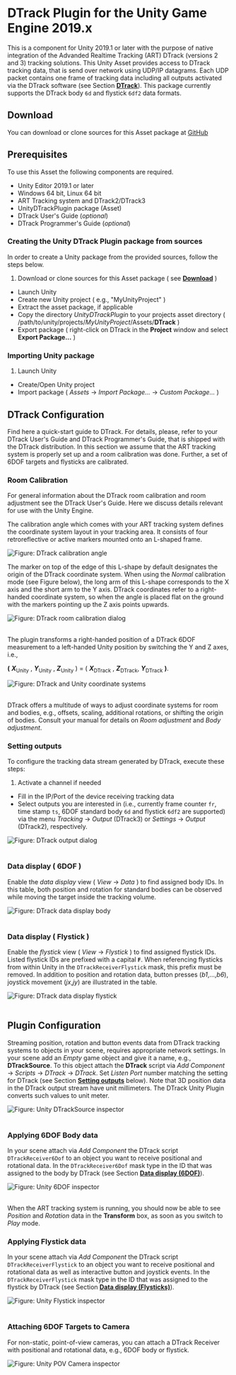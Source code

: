 # DTrack Plugin for the Unity Game Engine 2019.x

This is a component for Unity 2019.1 or later with the purpose of
native integration of the Advanded Realtime Tracking (ART) DTrack
(versions 2 and 3) tracking solutions. This Unity Asset provides
access to DTrack tracking data, that is send over network using
UDP/IP datagrams. Each UDP packet contains one frame of tracking
data including all outputs activated via the DTrack software (see
Section [**DTrack**](#DTrackShortGuide)). This package currently
supports the DTrack body `6d` and flystick `6df2` data formats.

## Download <a name="download"></a>

You can download or clone sources for this Asset package at
[GitHub](http://github.com/ar-tracking/UnityDTrackPlugin)

## Prerequisites

To use this Asset the following components are required.

- Unity Editor 2019.1 or later
- Windows 64 bit, Linux 64 bit
- ART Tracking system and DTrack2/DTrack3
- UnityDTrackPlugin package (Asset)
- DTrack User's Guide (_optional_)
- DTrack Programmer's Guide (_optional_)

### Creating the Unity DTrack Plugin package from sources

In order to create a Unity package from the provided sources, follow
the steps below.

1. Download or clone sources for this Asset package ( see [**Download**](#download) )
- Launch Unity
- Create new Unity project ( e.g., "MyUnityProject" )
- Extract the asset package, if applicable
- Copy the directory *UnityDTrackPlugin* to your projects asset directory ( /path/to/unity/projects/*MyUnityProject*/Assets/**DTrack** )
- Export package ( right-click on DTrack in the **Project** window and
  select **Export Package...** )

### Importing Unity package

1. Launch Unity
- Create/Open Unity project
- Import package ( *Assets* &rarr; *Import Package...* &rarr; *Custom Package...* )

## DTrack Configuration

Find here a quick-start guide to DTrack. For details, please, refer
to your DTrack User's Guide and DTrack Programmer's Guide, that is
shipped with the DTrack distribution. In this section we assume that
the ART tracking system is properly set up and a room calibration
was done. Further, a set of 6DOF targets and flysticks are
calibrated.


### Room Calibration

For general information about the DTrack room calibration and room
adjustment see the DTrack User's Guide. Here we discuss details
relevant for use with the Unity Engine.

The calibration angle which comes with your ART tracking system
defines the coordinate system layout in your tracking area. It
consists of four retroreflective or active markers mounted onto an
L-shaped frame.

![Figure: DTrack calibration angle](Doc/images/calibration-angle.png)

The marker on top of the edge of this L-shape by default designates
the origin of the DTrack coordinate system. When using the _Normal_
calibration mode (see Figure below), the long arm of this L-shape
corresponds to the X axis and the short arm to the Y axis. DTrack
coordinates refer to a right-handed coordinate system, so when the
angle is placed flat on the ground with the markers pointing up the
Z axis points upwards.

![Figure: DTrack room calibration dialog](Doc/images/dtrack-room-calibration.png)
<br><br>

The plugin transforms a right-handed position of a DTrack 6DOF
measurement to a left-handed Unity position by switching the Y
and Z axes, i.e.,<br>

**(** ***X***<sub>Unity</sub> , ***Y***<sub>Unity</sub> ,
***Z***<sub>Unity</sub> ) = ( ***X***<sub>DTrack</sub> ,
***Z***<sub>DTrack</sub>, ***Y***<sub>DTrack</sub> **)**.

![Figure: DTrack and Unity coordinate systems](Doc/images/dtrack-vs-unity.png)
<br><br>


DTrack offers a multitude of ways to adjust coordinate systems for
room and bodies, e.g., offsets, scaling, additional rotations, or
shifting the origin of bodies. Consult your manual for details on
*Room adjustment* and *Body adjustment*.



### Setting outputs <a name="DTrackSettingOutputs"></a>

To configure the tracking data stream generated by DTrack, execute
these steps:

1. Activate a channel if needed
- Fill in the IP/Port of the device receiving tracking data
- Select outputs you are interested in (i.e., currently frame counter `fr`,
time stamp `ts`, 6DOF standard body `6d` and flystick `6df2` are
supported) via the menu *Tracking* &rarr; *Output* (DTrack3) or *Settings*
&rarr; *Output* (DTrack2), respectively.

![Figure: DTrack output dialog](Doc/images/dtrack-output.png)
<br><br>


### Data display ( 6DOF ) <a name="DTrackDataDisplay6DOF"></a>

Enable the *data display* view ( *View* &rarr; *Data* ) to find
assigned body IDs. In this table, both position and rotation for
standard bodies can be observed while moving the target inside the
tracking volume.

![Figure: DTrack data display body](Doc/images/dtrack-data-body.png)
<br><br>


### Data display ( Flystick ) <a name="DTrackDataDisplayFlystick"></a>

Enable the *flystick* view ( *View* &rarr; *Flystick* ) to find
assigned flystick IDs. Listed flystick IDs are prefixed with a
capital **`F`**. When referencing flysticks from within Unity in the
`DTrackReceiverFlystick` mask, this prefix must be removed. In addition to
position and rotation data, button presses (_b1_,...,_b6_), joystick movement
(_jx_,_jy_) are illustrated in the table.

![Figure: DTrack data display flystick](Doc/images/dtrack-data-flystick.png)
<br><br>



## Plugin Configuration

Streaming position, rotation and button events data from DTrack
tracking systems to objects in your scene, requires appropriate
network settings. In your scene add an *Empty* game object and give
it a name, e.g., **DTrackSource**. To this object attach the
**DTrack** script via *Add Component* &rarr; *Scripts* &rarr;
*DTrack* &rarr; *DTrack*. Set *Listen Port* number matching the
setting for DTrack (see Section [**Setting outputs**](#DTrackSettingOutputs)
below). Note that 3D position data in the DTrack output stream have unit
millimeters. The DTrack Unity Plugin converts such values to unit meter.

![Figure: Unity DTrackSource inspector](Doc/images/unity-dtrack-source.png)
<br><br>

### Applying 6DOF Body data

In your scene attach via *Add Component* the DTrack script
`DTrackReceiver6Dof` to an object you want to receive positional and
rotational data. In the `DTrackReceiver6Dof` mask type in the ID
that was assigned to the body by DTrack
(see Section [**Data display (6DOF)**](#DTrackDataDisplay6DOF)).

![Figure: Unity 6DOF inspector](Doc/images/unity-dtrack-6dof.png)
<br><br>

When the ART tracking system is running, you should now be able to
see *Position* and *Rotation* data in the **Transform** box, as soon
as you switch to *Play* mode.

### Applying Flystick data

In your scene attach via *Add Component* the DTrack script
`DTrackReceiverFlystick` to an object you want to receive positional
and rotational data as well as interactive button and joystick
events. In the `DTrackReceiverFlystick` mask type in the ID that was
assigned to the flystick by DTrack
(see Section [**Data display (Flysticks)**](#DTrackDataDisplayFlystick)).

![Figure: Unity Flystick inspector](Doc/images/unity-dtrack-flystick.png)
<br><br>


### Attaching 6DOF Targets to Camera

For non-static, point-of-view cameras, you can attach a DTrack
Receiver with positional and rotational data, e.g., 6DOF body or
flystick.

![Figure: Unity POV Camera inspector](Doc/images/unity-dtrack-pov.png)
<br><br>

